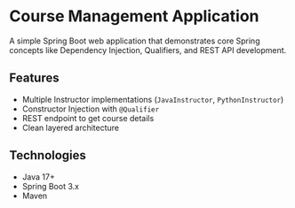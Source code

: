 # Course Management Application

A simple Spring Boot web application that demonstrates core Spring concepts like Dependency Injection, Qualifiers, and REST API development.

## Features

- Multiple Instructor implementations (`JavaInstructor`, `PythonInstructor`)
- Constructor Injection with `@Qualifier`
- REST endpoint to get course details
- Clean layered architecture

## Technologies

- Java 17+
- Spring Boot 3.x
- Maven


